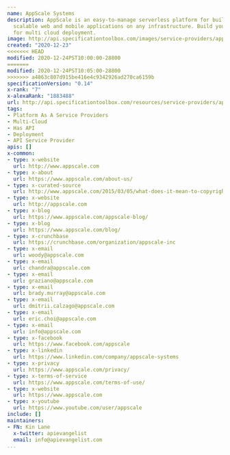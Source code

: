 ```yaml
---
name: AppScale Systems
description: AppScale is an easy-to-manage serverless platform for building and running
  scalable web and mobile applications on any infrastructure. Build your app rapidly
  for multi cloud deployment.
image: http://api.specificationtoolbox.com/images/service-providers/appscale-systems.jpg
created: "2020-12-23"
<<<<<<< HEAD
modified: 2020-12-24PST10:00:00-28800
=======
modified: 2020-12-24PST10:05:00-28800
>>>>>>> a4863c807d915be416e4c9342926ad270ca6159b
specificationVersion: "0.14"
x-rank: "7"
x-alexaRank: "1883488"
url: http://api.specificationtoolbox.com/resources/service-providers/appscale-systems/
tags:
- Platform As A Service Providers
- Multi-Cloud
- Has API
- Deployment
- API Service Provider
apis: []
x-common:
- type: x-website
  url: http://www.appscale.com
- type: x-about
  url: https://www.appscale.com/about-us/
- type: x-curated-source
  url: http://www.appscale.com/2015/03/05/what-does-it-mean-to-copyright-an-api/
- type: x-website
  url: http://appscale.com
- type: x-blog
  url: https://www.appscale.com/appscale-blog/
- type: x-blog
  url: https://www.appscale.com/blog/
- type: x-crunchbase
  url: https://crunchbase.com/organization/appscale-inc
- type: x-email
  url: woody@appscale.com
- type: x-email
  url: chandra@appscale.com
- type: x-email
  url: graziano@appscale.com
- type: x-email
  url: brady.murray@appscale.com
- type: x-email
  url: dmitrii.calzago@appscale.com
- type: x-email
  url: eric.choi@appscale.com
- type: x-email
  url: info@appscale.com
- type: x-facebook
  url: https://www.facebook.com/appscale
- type: x-linkedin
  url: https://www.linkedin.com/company/appscale-systems
- type: x-privacy
  url: https://www.appscale.com/privacy/
- type: x-terms-of-service
  url: https://www.appscale.com/terms-of-use/
- type: x-website
  url: https://www.appscale.com
- type: x-youtube
  url: https://www.youtube.com/user/appscale
include: []
maintainers:
- FN: Kin Lane
  x-twitter: apievangelist
  email: info@apievangelist.com
...
```

